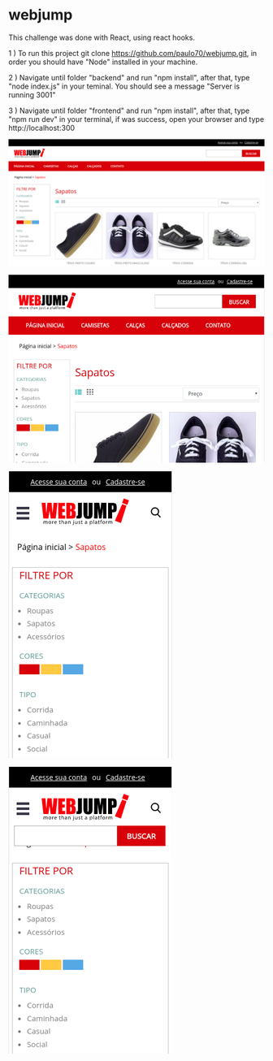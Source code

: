 # webjump
This challenge was done with React, using react hooks.

1 ) To run this project git clone  https://github.com/paulo70/webjump.git, in order you should have "Node" installed in your machine.

2 ) Navigate until folder "backend" and run "npm install", after that, type "node index.js" in your teminal. You should see a message "Server is running 3001"

3 ) Navigate until folder "frontend" and run "npm install", after that, type "npm run dev" in your terminal, if was success, open your browser and type http://localhost:300

![Alt text](/frontend/src/assets/desktop.png?raw=true "Desktop screen")


![Alt text](/frontend/src/assets/tablet.png?raw=true "Desktop screen")


![Alt text](/frontend/src/assets/mobile.png?raw=true "Desktop screen")


![Alt text](/frontend/src/assets/search.png?raw=true "Desktop screen")

